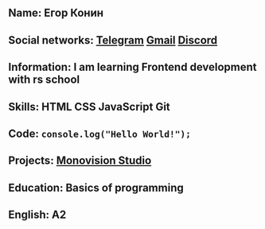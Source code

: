 ## Name: Егор Конин
## Social networks: [Telegram](https://telegram.me/Egor0744) [Gmail](http://malito:e.konin2@gmail.com/) [Discord](https://discord.com/users/255744048818552834)
## Information: I am learning Frontend development with rs school
## Skills: HTML CSS JavaScript Git
## Code: `console.log("Hello World!");`
## Projects: [Monovision Studio](https://isayka12.github.io/Monovision-Studio/src/)
## Education: Basics of programming
## English: A2
